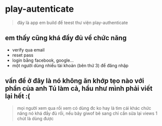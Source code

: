 
# play-autenticate

> đây là app em build để teest  thư viện play-authenticate

## em thấy cũng khá đầy đủ về chức năng
- verify qua email
- reset pass
- login bằng facebook, google...
- một người dùng nhiều tài khoản (bên thứ 3) để đăng nhập

## vấn đề ở đây  là nó không ăn khớp tẹo nào với phần của anh Tú làm cả, hầu như mình phải viết lại hết :(
> mọi người xem qua rồi xem có dùng đc ko hay là tìm cái khác
> chức năng nó khá đầy đủ rồi, nếu bây giwof bê sang chỉ cần sửa lại views 1 chút là dùng được
